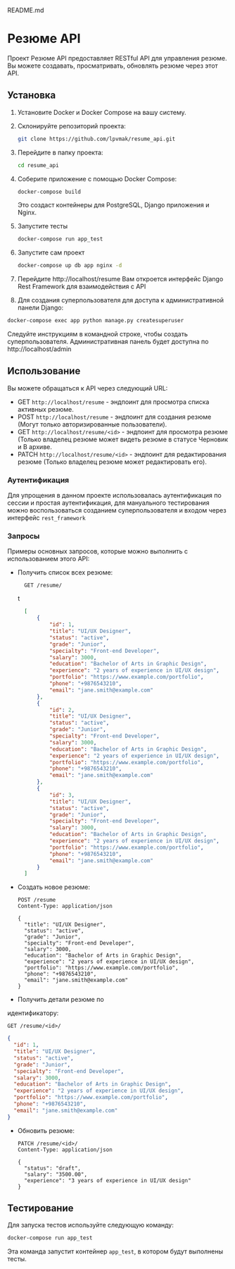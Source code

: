 README.md

# Резюме API

Проект Резюме API предоставляет RESTful API для управления резюме. Вы можете создавать, просматривать, обновлять резюме через этот API.

## Установка

1. Установите Docker и Docker Compose на вашу систему.

2. Склонируйте репозиторий проекта:

   ```bash
   git clone https://github.com/lpvmak/resume_api.git
   ```

3. Перейдите в папку проекта:

   ```bash
   cd resume_api
   ```

5. Соберите приложение с помощью Docker Compose:

   ```bash
   docker-compose build
   ```

   Это создаст контейнеры для PostgreSQL, Django приложения и Nginx.

6. Запустите тесты
   
   ```bash
   docker-compose run app_test
   ```

7. Запустите сам проект
    
   ```bash
   docker-compose up db app nginx -d
   ```

9. Перейдите http://localhost/resume Вам откроется интерфейс Django Rest Framework для взаимодействия с API

10. Для создания суперпользователя для доступа к административной панели Django:

   ```bash
   docker-compose exec app python manage.py createsuperuser
   ```

   Следуйте инструкциям в командной строке, чтобы создать суперпользователя. Административная панель будет доступна по http://localhost/admin 

## Использование

Вы можете обращаться к API через следующий URL:

- GET `http://localhost/resume` - эндпоинт для просмотра списка активных резюме.
- POST `http://localhost/resume` - эндпоинт для cоздания резюме (Могут только авторизированные пользователи).
- GET `http://localhost/resume/<id>` - эндпоинт для просмотра резюме (Только владелец резюме может видеть резюме в статусе Черновик и В архиве.
- PATCH `http://localhost/resume/<id>` - эндпоинт для редактирования резюме (Только владелец резюме может редактировать его).

### Аутентификация

Для упрощения в данном проекте использовалась аутентификация по сессии и простая аутентификация, для мануального тестирования можно воспользоваться созданием суперпользователя и входом через интерфейс `rest_framework`

### Запросы

Примеры основных запросов, которые можно выполнить с использованием этого API:

- Получить список всех резюме:

  ```http
    GET /resume/ 
  ```
   t
  ```json
    [
        {
            "id": 1,
            "title": "UI/UX Designer",
            "status": "active",
            "grade": "Junior",
            "specialty": "Front-end Developer",
            "salary": 3000,
            "education": "Bachelor of Arts in Graphic Design",
            "experience": "2 years of experience in UI/UX design",
            "portfolio": "https://www.example.com/portfolio",
            "phone": "+9876543210",
            "email": "jane.smith@example.com"
        },
        {
            "id": 2,
            "title": "UI/UX Designer",
            "status": "active",
            "grade": "Junior",
            "specialty": "Front-end Developer",
            "salary": 3000,
            "education": "Bachelor of Arts in Graphic Design",
            "experience": "2 years of experience in UI/UX design",
            "portfolio": "https://www.example.com/portfolio",
            "phone": "+9876543210",
            "email": "jane.smith@example.com"
        },
        {
            "id": 3,
            "title": "UI/UX Designer",
            "status": "active",
            "grade": "Junior",
            "specialty": "Front-end Developer",
            "salary": 3000,
            "education": "Bachelor of Arts in Graphic Design",
            "experience": "2 years of experience in UI/UX design",
            "portfolio": "https://www.example.com/portfolio",
            "phone": "+9876543210",
            "email": "jane.smith@example.com"
        }
    ]
  ```

- Создать новое резюме:

  ```http
  POST /resume
  Content-Type: application/json

  {
    "title": "UI/UX Designer",
    "status": "active",
    "grade": "Junior",
    "specialty": "Front-end Developer",
    "salary": 3000,
    "education": "Bachelor of Arts in Graphic Design",
    "experience": "2 years of experience in UI/UX design",
    "portfolio": "https://www.example.com/portfolio",
    "phone": "+9876543210",
    "email": "jane.smith@example.com"
  }
  ```

- Получить детали резюме по

 идентификатору:

  ```http
  GET /resume/<id>/
  ```

  ```json
  {
    "id": 1,
    "title": "UI/UX Designer",
    "status": "active",
    "grade": "Junior",
    "specialty": "Front-end Developer",
    "salary": 3000,
    "education": "Bachelor of Arts in Graphic Design",
    "experience": "2 years of experience in UI/UX design",
    "portfolio": "https://www.example.com/portfolio",
    "phone": "+9876543210",
    "email": "jane.smith@example.com"
  }
  ```
- Обновить резюме:

  ```http
  PATCH /resume/<id>/
  Content-Type: application/json

  {
    "status": "draft",
    "salary": "3500.00",
    "experience": "3 years of experience in UI/UX design"
  }
  ```

## Тестирование

Для запуска тестов используйте следующую команду:

```bash
docker-compose run app_test
```

Эта команда запустит контейнер `app_test`, в котором будут выполнены тесты.
